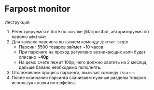 Farpost monitor
============================================================================

Инструкция:

1. Регестрируемся в боте по ссылке @farpostbot, авторизируемя по паролю `admin44t`
2. Для запуска парсинга вызываем команду `/parser_begin`
    * Парсинг 5500 товаров займет ~10 часов
    * При парсинге на проход регулярно возникающих капч будет списано __~40р__
    * На демо счете лежит 100р, чего должно хватить на 2 месяца, дальше баланс необходимо пополнять.
3. Отслеживаем процесс парсинга, вызывая команду `/status`
4. После окончания парсинга скачиваем нужные разделы товаров используя кнопки интерфейса.
